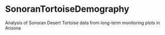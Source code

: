 # SonoranTortoiseDemography
Analysis of Sonoran Desert Tortoise data from long-term monitoring plots in Arizona

